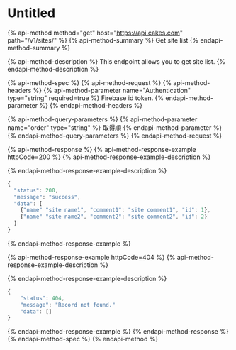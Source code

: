# Untitled

{% api-method method="get" host="https://api.cakes.com" path="/v1/sites/" %}
{% api-method-summary %}
Get site list
{% endapi-method-summary %}

{% api-method-description %}
This endpoint allows you to get site list.
{% endapi-method-description %}

{% api-method-spec %}
{% api-method-request %}
{% api-method-headers %}
{% api-method-parameter name="Authentication" type="string" required=true %}
Firebase id token.
{% endapi-method-parameter %}
{% endapi-method-headers %}

{% api-method-query-parameters %}
{% api-method-parameter name="order" type="string" %}
取得順
{% endapi-method-parameter %}
{% endapi-method-query-parameters %}
{% endapi-method-request %}

{% api-method-response %}
{% api-method-response-example httpCode=200 %}
{% api-method-response-example-description %}

{% endapi-method-response-example-description %}

```javascript
{
  "status": 200,
  "message": "success",
  "data": [
    {"name" "site name1", "comment1": "site comment1", "id": 1},
    {"name" "site name2", "comment2": "site comment2", "id": 2}
  ]
}
```
{% endapi-method-response-example %}

{% api-method-response-example httpCode=404 %}
{% api-method-response-example-description %}

{% endapi-method-response-example-description %}

```javascript
{
    "status": 404,
    "message": "Record not found."
    "data": []
}
```
{% endapi-method-response-example %}
{% endapi-method-response %}
{% endapi-method-spec %}
{% endapi-method %}



